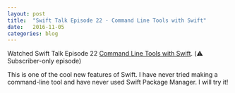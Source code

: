 ```yaml
---
layout: post
title:  "Swift Talk Episode 22 - Command Line Tools with Swift"
date:   2016-11-05
categories: blog
---
```


Watched Swift Talk Episode 22 [Command Line Tools with Swift](https://talk.objc.io/episodes/S01E22-command-line-tools-with-swift). (⚠️ Subscriber-only episode)

This is one of the cool new features of Swift. I have never tried making a command-line tool and have never used Swift Package Manager. I will try it!

